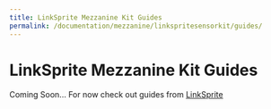 ```yaml
---
title: LinkSprite Mezzanine Kit Guides
permalink: /documentation/mezzanine/linkspritesensorkit/guides/
---
```

# LinkSprite Mezzanine Kit Guides

Coming Soon...
 For now check out guides from [LinkSprite](http://learn.linksprite.com/96-board/)
